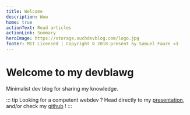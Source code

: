 ```yaml
---
title: Welcome
description: Wow
home: true
actionText: Read articles
actionLink: Summary
heroImage: https://storage.suchdevblog.com/logo.jpg
footer: MIT Licensed | Copyright © 2018-present by Samuel Faure <3
---
```

# Welcome to my devblawg

Minimalist dev blog for sharing my knowledge.

::: tip
Looking for a competent webdev ?
Head directly to my [presentation](./WhoAmI.md), and/or check my [github](https://github.com/samuelfaure/) !
:::
